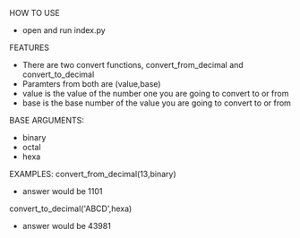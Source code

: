HOW TO USE
 - open and run index.py
 
FEATURES
- There are two convert functions, convert_from_decimal and convert_to_decimal
- Paramters from both are (value,base)
- value is the value of the number one you are going to convert to or from
- base is the base number of the value you are going to convert to or from

BASE ARGUMENTS:
 - binary
 - octal
 - hexa

EXAMPLES:
convert_from_decimal(13,binary)
 - answer would be 1101

convert_to_decimal('ABCD',hexa)
 - answer would be 43981
